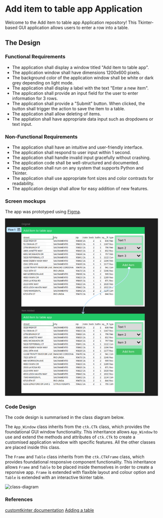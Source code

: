 # Add item to table app Application

Welcome to the Add item to table app Application repository! This Tkinter-based GUI application allows users to enter a row into a table.

## The Design

### Functional Requirements

- The application shall display a window titled "Add item to table app".
- The application window shall have dimensions 1200x600 pixels.
- The background color of the application window shall be white or dark grey depending on light mode.
- The application shall display a label with the text "Enter a new item".
- The application shall provide an input field for the user to enter information for 3 rows.
- The application shall provide a "Submit" button. When clicked, the button shall trigger the action to save the item to a table.
- The application shall allow deleting of items.
- The appliation shall have appropriate data input such as dropdowns or text input.

### Non-Functional Requirements

- The application shall have an intuitive and user-friendly interface.
- The application shall respond to user input within 1 second.
- The application shall handle invalid input gracefully without crashing.
- The application code shall be well-structured and documented.
- The application shall run on any system that supports Python and Tkinter.
- The application shall use appropriate font sizes and color contrasts for readability.
- The application design shall allow for easy addition of new features.

### Screen mockups

The app was prototyped using [Figma](https://www.figma.com/design/PMYPoYa4koSNLf0LBXGbHx/Apps?node-id=4001-2960&p=f&t=P8jyBnSRsRnxKFNO-0).

![mockups](Formative_Figma_Diagram.png)

### Code Design

The code design is summarised in the class diagram below.

The `App_Window` class inherits from the `ctk.CTk` class, which provides the foundational GUI window functionality. This inheritance allows `App_Window` to use and extend the methods and attributes of `ctk.CTk` to create a customised application window with specific features.  All the other classes are placed inside this class.

The `Frame` and `Table` class inherits from the `ctk.CTkFrame` class, which provides foundational responsive component functionality. This inheritance allows `Frame` and `Table` to be placed inside themselves in order to create a reponsive app. `Frame` is extended with flaxible layout and colour option and `Table` is extended with an interactive tkinter table.

![class-diagram](HelloName.png)

### References
[customtkinter documentation](https://customtkinter.tomschimansky.com/documentation/appearancemode)
[Adding a table](https://github.com/TomSchimansky/CustomTkinter/discussions/431)
